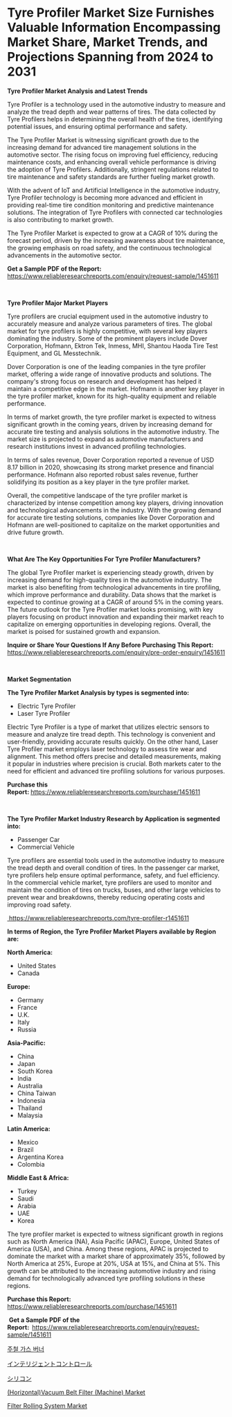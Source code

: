 <p><h1>Tyre Profiler Market Size Furnishes Valuable Information Encompassing Market Share, Market Trends, and Projections Spanning from 2024 to 2031</h1></p><p><strong>Tyre Profiler Market Analysis and Latest Trends</strong></p>
<p><p>Tyre Profiler is a technology used in the automotive industry to measure and analyze the tread depth and wear patterns of tires. The data collected by Tyre Profilers helps in determining the overall health of the tires, identifying potential issues, and ensuring optimal performance and safety.</p><p>The Tyre Profiler Market is witnessing significant growth due to the increasing demand for advanced tire management solutions in the automotive sector. The rising focus on improving fuel efficiency, reducing maintenance costs, and enhancing overall vehicle performance is driving the adoption of Tyre Profilers. Additionally, stringent regulations related to tire maintenance and safety standards are further fueling market growth.</p><p>With the advent of IoT and Artificial Intelligence in the automotive industry, Tyre Profiler technology is becoming more advanced and efficient in providing real-time tire condition monitoring and predictive maintenance solutions. The integration of Tyre Profilers with connected car technologies is also contributing to market growth.</p><p>The Tyre Profiler Market is expected to grow at a CAGR of 10% during the forecast period, driven by the increasing awareness about tire maintenance, the growing emphasis on road safety, and the continuous technological advancements in the automotive sector.</p></p>
<p><strong>Get a Sample PDF of the Report:&nbsp;</strong> <a href="https://www.reliableresearchreports.com/enquiry/request-sample/1451611">https://www.reliableresearchreports.com/enquiry/request-sample/1451611</a></p>
<p>&nbsp;</p>
<p><strong>Tyre Profiler Major Market Players</strong></p>
<p><p>Tyre profilers are crucial equipment used in the automotive industry to accurately measure and analyze various parameters of tires. The global market for tyre profilers is highly competitive, with several key players dominating the industry. Some of the prominent players include Dover Corporation, Hofmann, Ektron Tek, Inmess, MHI, Shantou Haoda Tire Test Equipment, and GL Messtechnik.</p><p>Dover Corporation is one of the leading companies in the tyre profiler market, offering a wide range of innovative products and solutions. The company's strong focus on research and development has helped it maintain a competitive edge in the market. Hofmann is another key player in the tyre profiler market, known for its high-quality equipment and reliable performance.</p><p>In terms of market growth, the tyre profiler market is expected to witness significant growth in the coming years, driven by increasing demand for accurate tire testing and analysis solutions in the automotive industry. The market size is projected to expand as automotive manufacturers and research institutions invest in advanced profiling technologies.</p><p>In terms of sales revenue, Dover Corporation reported a revenue of USD 8.17 billion in 2020, showcasing its strong market presence and financial performance. Hofmann also reported robust sales revenue, further solidifying its position as a key player in the tyre profiler market.</p><p>Overall, the competitive landscape of the tyre profiler market is characterized by intense competition among key players, driving innovation and technological advancements in the industry. With the growing demand for accurate tire testing solutions, companies like Dover Corporation and Hofmann are well-positioned to capitalize on the market opportunities and drive future growth.</p></p>
<p>&nbsp;</p>
<p><strong>What Are The Key Opportunities For Tyre Profiler Manufacturers?</strong></p>
<p><p>The global Tyre Profiler market is experiencing steady growth, driven by increasing demand for high-quality tires in the automotive industry. The market is also benefiting from technological advancements in tire profiling, which improve performance and durability. Data shows that the market is expected to continue growing at a CAGR of around 5% in the coming years. The future outlook for the Tyre Profiler market looks promising, with key players focusing on product innovation and expanding their market reach to capitalize on emerging opportunities in developing regions. Overall, the market is poised for sustained growth and expansion.</p></p>
<p><strong>Inquire or Share Your Questions If Any Before Purchasing This Report:</strong> <a href="https://www.reliableresearchreports.com/enquiry/pre-order-enquiry/1451611">https://www.reliableresearchreports.com/enquiry/pre-order-enquiry/1451611</a></p>
<p>&nbsp;</p>
<p><strong>Market Segmentation</strong></p>
<p><strong>The Tyre Profiler Market Analysis by types is segmented into:</strong></p>
<p><ul><li>Electric Tyre Profiler</li><li>Laser Tyre Profiler</li></ul></p>
<p><p>Electric Tyre Profiler is a type of market that utilizes electric sensors to measure and analyze tire tread depth. This technology is convenient and user-friendly, providing accurate results quickly. On the other hand, Laser Tyre Profiler market employs laser technology to assess tire wear and alignment. This method offers precise and detailed measurements, making it popular in industries where precision is crucial. Both markets cater to the need for efficient and advanced tire profiling solutions for various purposes.</p></p>
<p><strong>Purchase this Report:&nbsp;</strong><a href="https://www.reliableresearchreports.com/purchase/1451611">https://www.reliableresearchreports.com/purchase/1451611</a></p>
<p>&nbsp;</p>
<p><strong>The Tyre Profiler Market Industry Research by Application is segmented into:</strong></p>
<p><ul><li>Passenger Car</li><li>Commercial Vehicle</li></ul></p>
<p><p>Tyre profilers are essential tools used in the automotive industry to measure the tread depth and overall condition of tires. In the passenger car market, tyre profilers help ensure optimal performance, safety, and fuel efficiency. In the commercial vehicle market, tyre profilers are used to monitor and maintain the condition of tires on trucks, buses, and other large vehicles to prevent wear and breakdowns, thereby reducing operating costs and improving road safety.</p></p>
<p><a href="https://www.reliableresearchreports.com/tyre-profiler-r1451611">&nbsp;https://www.reliableresearchreports.com/tyre-profiler-r1451611</a></p>
<p><strong>In terms of Region, the Tyre Profiler Market Players available by Region are:</strong></p>
<p>
    <p> <strong> North America: </strong>
        <ul>
            <li>United States</li>
            <li>Canada</li>
        </ul>
        </p> 
    <p> <strong> Europe: </strong>
        <ul>
            <li>Germany</li>
            <li>France</li>
            <li>U.K.</li>
            <li>Italy</li>
            <li>Russia</li>
        </ul>
        </p> 
    <p> <strong> Asia-Pacific: </strong>
        <ul>
            <li>China</li>
            <li>Japan</li>
            <li>South Korea</li>
            <li>India</li>
            <li>Australia</li>
            <li>China Taiwan</li>
            <li>Indonesia</li>
            <li>Thailand</li>
            <li>Malaysia</li>
        </ul>
        </p> 
    <p> <strong> Latin America: </strong>
        <ul>
            <li>Mexico</li>
            <li>Brazil</li>
            <li>Argentina Korea</li>
            <li>Colombia</li>
        </ul>
        </p> 
    <p> <strong> Middle East & Africa: </strong>
        <ul>
            <li>Turkey</li>
            <li>Saudi</li>
            <li>Arabia</li>
            <li>UAE</li>
            <li>Korea</li>
        </ul>
    </p>
    </p>
<p><p>The tyre profiler market is expected to witness significant growth in regions such as North America (NA), Asia Pacific (APAC), Europe, United States of America (USA), and China. Among these regions, APAC is projected to dominate the market with a market share of approximately 35%, followed by North America at 25%, Europe at 20%, USA at 15%, and China at 5%. This growth can be attributed to the increasing automotive industry and rising demand for technologically advanced tyre profiling solutions in these regions.</p></p>
<p><strong>Purchase this Report: </strong><a href="https://www.reliableresearchreports.com/purchase/1451611">https://www.reliableresearchreports.com/purchase/1451611</a></p>
<p>&nbsp;<strong>Get a Sample PDF of the Report:&nbsp;&nbsp;</strong><a href="https://www.reliableresearchreports.com/enquiry/request-sample/1451611">https://www.reliableresearchreports.com/enquiry/request-sample/1451611</a></p>
<p><strong></strong></p>
<p><p><a href="https://github.com/fernandotryO5lson96765/Market-Research-Report-List-1/blob/main/585211237613.md">주철 가스 버너</a></p><p><a href="https://github.com/dadanedu33/Market-Research-Report-List-1/blob/main/563995339483.md">インテリジェントコントロール</a></p><p><a href="https://github.com/ihabdkwlxs948/Market-Research-Report-List-1/blob/main/426511339482.md">シリコン</a></p><p><a href="https://github.com/jodemen/Market-Research-Report-List-2/blob/main/horizontalvacuum-belt-filter-machine-market.md">(Horizontal)Vacuum Belt Filter (Machine) Market</a></p><p><a href="https://github.com/jj19131/Market-Research-Report-List-2/blob/main/filter-rolling-system-market.md">Filter Rolling System Market</a></p></p>